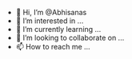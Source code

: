 - 👋 Hi, I’m @Abhisanas
- 👀 I’m interested in ...
- 🌱 I’m currently learning ...
- 💞️ I’m looking to collaborate on ...
- 📫 How to reach me ...

<!---
Abhisanas/Abhisanas is a ✨ special ✨ repository because its `README.md` (this file) appears on your GitHub profile.
You can click the Preview link to take a look at your changes.
--->
